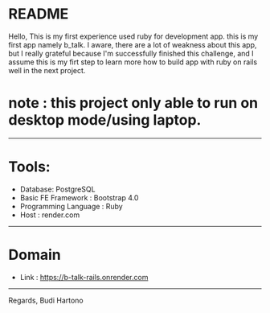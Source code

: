 # README

Hello, This is my first experience used ruby for development app.
this is my first app namely b_talk.
I aware, there are a lot of weakness about this app, but I really grateful because I'm successfully finished this challenge, and I assume this is my firt step to learn more how to build app with ruby on rails well in the next project.

# note : this project only able to run on desktop mode/using laptop.

---

# Tools:

- Database: PostgreSQL
- Basic FE Framework : Bootstrap 4.0
- Programming Language : Ruby
- Host : render.com

---

# Domain

- Link : https://b-talk-rails.onrender.com

---

Regards,
Budi Hartono
